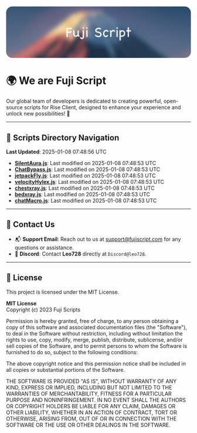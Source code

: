 ![Banner](.github/b.webp)

# 🌍 **We are Fuji Script**

Our global team of developers is dedicated to creating powerful, open-source scripts for Rise Client, designed to enhance your experience and unlock new possibilities! 🌟

---
<!-- SCRIPTS_NAVIGATION_START -->
## 📂 **Scripts Directory Navigation**

**Last Updated**: 2025-01-08 07:48:56 UTC

- **[SilentAura.js](scripts/SilentAura.js)**: Last modified on 2025-01-08 07:48:53 UTC
- **[ChatBypass.js](scripts/ChatBypass.js)**: Last modified on 2025-01-08 07:48:53 UTC
- **[jetpackFly.js](scripts/jetpackFly.js)**: Last modified on 2025-01-08 07:48:53 UTC
- **[velocityHylex.js](scripts/velocityHylex.js)**: Last modified on 2025-01-08 07:48:53 UTC
- **[chestxray.js](scripts/chestxray.js)**: Last modified on 2025-01-08 07:48:53 UTC
- **[bedxray.js](scripts/bedxray.js)**: Last modified on 2025-01-08 07:48:53 UTC
- **[chatMacro.js](scripts/chatMacro.js)**: Last modified on 2025-01-08 07:48:53 UTC

<!-- SCRIPTS_NAVIGATION_END -->

---

## 💬 **Contact Us**  
- 📬 **Support Email**: Reach out to us at [support@fujiscript.com](mailto:support@fujiscript.com) for any questions or assistance.  
- 💬 **Discord**: Contact **Leo728** directly at `Discord@leo728`.

---

## 📜 **License**

This project is licensed under the MIT License.  

**MIT License**  
Copyright (c) 2023 Fuji Scripts  

Permission is hereby granted, free of charge, to any person obtaining a copy of this software and associated documentation files (the "Software"), to deal in the Software without restriction, including without limitation the rights to use, copy, modify, merge, publish, distribute, sublicense, and/or sell copies of the Software, and to permit persons to whom the Software is furnished to do so, subject to the following conditions:  

The above copyright notice and this permission notice shall be included in all copies or substantial portions of the Software.  

THE SOFTWARE IS PROVIDED "AS IS", WITHOUT WARRANTY OF ANY KIND, EXPRESS OR IMPLIED, INCLUDING BUT NOT LIMITED TO THE WARRANTIES OF MERCHANTABILITY, FITNESS FOR A PARTICULAR PURPOSE AND NONINFRINGEMENT. IN NO EVENT SHALL THE AUTHORS OR COPYRIGHT HOLDERS BE LIABLE FOR ANY CLAIM, DAMAGES OR OTHER LIABILITY, WHETHER IN AN ACTION OF CONTRACT, TORT OR OTHERWISE, ARISING FROM, OUT OF OR IN CONNECTION WITH THE SOFTWARE OR THE USE OR OTHER DEALINGS IN THE SOFTWARE.  
